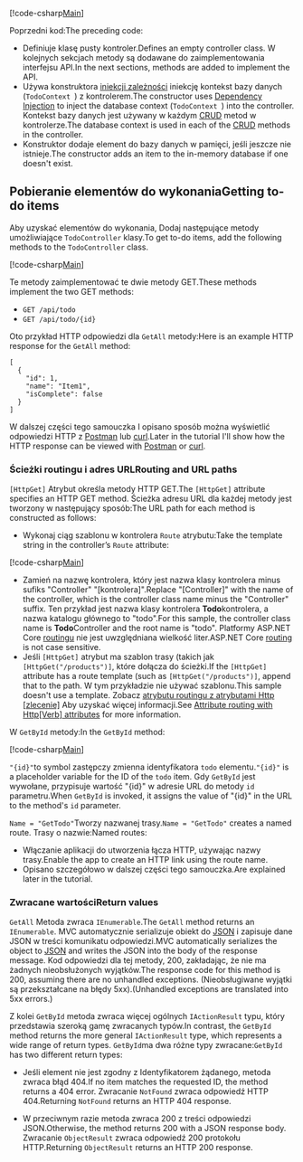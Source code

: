 [!code-csharp[Main](../../tutorials/first-web-api/sample/TodoApi/Controllers/TodoController2.cs?name=snippet_todo1)]

<span data-ttu-id="8cb4a-101">Poprzedni kod:</span><span class="sxs-lookup"><span data-stu-id="8cb4a-101">The preceding code:</span></span>

* <span data-ttu-id="8cb4a-102">Definiuje klasę pusty kontroler.</span><span class="sxs-lookup"><span data-stu-id="8cb4a-102">Defines an empty controller class.</span></span> <span data-ttu-id="8cb4a-103">W kolejnych sekcjach metody są dodawane do zaimplementowania interfejsu API.</span><span class="sxs-lookup"><span data-stu-id="8cb4a-103">In the next sections, methods are added to implement the API.</span></span>
* <span data-ttu-id="8cb4a-104">Używa konstruktora [iniekcji zależności](xref:fundamentals/dependency-injection) iniekcję kontekst bazy danych (`TodoContext `) z kontrolerem.</span><span class="sxs-lookup"><span data-stu-id="8cb4a-104">The constructor uses [Dependency Injection](xref:fundamentals/dependency-injection) to inject the database context (`TodoContext `) into the controller.</span></span> <span data-ttu-id="8cb4a-105">Kontekst bazy danych jest używany w każdym [CRUD](https://wikipedia.org/wiki/Create,_read,_update_and_delete) metod w kontrolerze.</span><span class="sxs-lookup"><span data-stu-id="8cb4a-105">The database context is used in each of the [CRUD](https://wikipedia.org/wiki/Create,_read,_update_and_delete) methods in the controller.</span></span>
* <span data-ttu-id="8cb4a-106">Konstruktor dodaje element do bazy danych w pamięci, jeśli jeszcze nie istnieje.</span><span class="sxs-lookup"><span data-stu-id="8cb4a-106">The constructor adds an item to the in-memory database if one doesn't exist.</span></span>

## <a name="getting-to-do-items"></a><span data-ttu-id="8cb4a-107">Pobieranie elementów do wykonania</span><span class="sxs-lookup"><span data-stu-id="8cb4a-107">Getting to-do items</span></span>

<span data-ttu-id="8cb4a-108">Aby uzyskać elementów do wykonania, Dodaj następujące metody umożliwiające `TodoController` klasy.</span><span class="sxs-lookup"><span data-stu-id="8cb4a-108">To get to-do items, add the following methods to the `TodoController` class.</span></span>

[!code-csharp[Main](../../tutorials/first-web-api/sample/TodoApi/Controllers/TodoController.cs?name=snippet_GetAll)]

<span data-ttu-id="8cb4a-109">Te metody zaimplementować te dwie metody GET.</span><span class="sxs-lookup"><span data-stu-id="8cb4a-109">These methods implement the two GET methods:</span></span>

* `GET /api/todo`
* `GET /api/todo/{id}`

<span data-ttu-id="8cb4a-110">Oto przykład HTTP odpowiedzi dla `GetAll` metody:</span><span class="sxs-lookup"><span data-stu-id="8cb4a-110">Here is an example HTTP response for the `GetAll` method:</span></span>

```
[
  {
    "id": 1,
    "name": "Item1",
    "isComplete": false
  }
]
   ```

<span data-ttu-id="8cb4a-111">W dalszej części tego samouczka I opisano sposób można wyświetlić odpowiedzi HTTP z [Postman](https://www.getpostman.com/) lub [curl](https://developer.apple.com/legacy/library/documentation/Darwin/Reference/ManPages/man1/curl.1.html).</span><span class="sxs-lookup"><span data-stu-id="8cb4a-111">Later in the tutorial I'll show how the HTTP response can be viewed with [Postman](https://www.getpostman.com/) or [curl](https://developer.apple.com/legacy/library/documentation/Darwin/Reference/ManPages/man1/curl.1.html).</span></span>

### <a name="routing-and-url-paths"></a><span data-ttu-id="8cb4a-112">Ścieżki routingu i adres URL</span><span class="sxs-lookup"><span data-stu-id="8cb4a-112">Routing and URL paths</span></span>

<span data-ttu-id="8cb4a-113">`[HttpGet]` Atrybut określa metody HTTP GET.</span><span class="sxs-lookup"><span data-stu-id="8cb4a-113">The `[HttpGet]` attribute specifies an HTTP GET method.</span></span> <span data-ttu-id="8cb4a-114">Ścieżka adresu URL dla każdej metody jest tworzony w następujący sposób:</span><span class="sxs-lookup"><span data-stu-id="8cb4a-114">The URL path for each method is constructed as follows:</span></span>

* <span data-ttu-id="8cb4a-115">Wykonaj ciąg szablonu w kontrolera `Route` atrybutu:</span><span class="sxs-lookup"><span data-stu-id="8cb4a-115">Take the template string in the controller’s `Route` attribute:</span></span>

[!code-csharp[Main](../../tutorials/first-web-api/sample/TodoApi/Controllers/TodoController.cs?name=TodoController&highlight=3)]

* <span data-ttu-id="8cb4a-116">Zamień na nazwę kontrolera, który jest nazwa klasy kontrolera minus sufiks "Controller" "[kontrolera]".</span><span class="sxs-lookup"><span data-stu-id="8cb4a-116">Replace "[Controller]" with the name of the controller, which is the controller class name minus the "Controller" suffix.</span></span> <span data-ttu-id="8cb4a-117">Ten przykład jest nazwa klasy kontrolera **Todo**kontrolera, a nazwa katalogu głównego to "todo".</span><span class="sxs-lookup"><span data-stu-id="8cb4a-117">For this sample, the controller class name is **Todo**Controller and the root name is "todo".</span></span> <span data-ttu-id="8cb4a-118">Platformy ASP.NET Core [routingu](xref:mvc/controllers/routing) nie jest uwzględniana wielkość liter.</span><span class="sxs-lookup"><span data-stu-id="8cb4a-118">ASP.NET Core [routing](xref:mvc/controllers/routing) is not case sensitive.</span></span>
* <span data-ttu-id="8cb4a-119">Jeśli `[HttpGet]` atrybut ma szablon trasy (takich jak `[HttpGet("/products")]`, które dołącza do ścieżki.</span><span class="sxs-lookup"><span data-stu-id="8cb4a-119">If the `[HttpGet]` attribute has a route template (such as `[HttpGet("/products")]`, append that to the path.</span></span> <span data-ttu-id="8cb4a-120">W tym przykładzie nie używać szablonu.</span><span class="sxs-lookup"><span data-stu-id="8cb4a-120">This sample doesn't use a template.</span></span> <span data-ttu-id="8cb4a-121">Zobacz [atrybutu routingu z atrybutami Http [zlecenie]](xref:mvc/controllers/routing#attribute-routing-with-httpverb-attributes) Aby uzyskać więcej informacji.</span><span class="sxs-lookup"><span data-stu-id="8cb4a-121">See [Attribute routing with Http[Verb] attributes](xref:mvc/controllers/routing#attribute-routing-with-httpverb-attributes) for more information.</span></span>

<span data-ttu-id="8cb4a-122">W `GetById` metody:</span><span class="sxs-lookup"><span data-stu-id="8cb4a-122">In the `GetById` method:</span></span>

[!code-csharp[Main](../../tutorials/first-web-api/sample/TodoApi/Controllers/TodoController.cs?name=snippet_GetByID&highlight=1-2)]

<span data-ttu-id="8cb4a-123">`"{id}"`to symbol zastępczy zmienna identyfikatora `todo` elementu.</span><span class="sxs-lookup"><span data-stu-id="8cb4a-123">`"{id}"` is a placeholder variable for the ID of the `todo` item.</span></span> <span data-ttu-id="8cb4a-124">Gdy `GetById` jest wywołane, przypisuje wartość "{id}" w adresie URL do metody `id` parametru.</span><span class="sxs-lookup"><span data-stu-id="8cb4a-124">When `GetById` is invoked, it assigns the value of "{id}" in the URL to the method's `id` parameter.</span></span>

<span data-ttu-id="8cb4a-125">`Name = "GetTodo"`Tworzy nazwanej trasy.</span><span class="sxs-lookup"><span data-stu-id="8cb4a-125">`Name = "GetTodo"` creates a named route.</span></span> <span data-ttu-id="8cb4a-126">Trasy o nazwie:</span><span class="sxs-lookup"><span data-stu-id="8cb4a-126">Named routes:</span></span>

* <span data-ttu-id="8cb4a-127">Włączanie aplikacji do utworzenia łącza HTTP, używając nazwy trasy.</span><span class="sxs-lookup"><span data-stu-id="8cb4a-127">Enable the app to create an HTTP link using the route name.</span></span>
* <span data-ttu-id="8cb4a-128">Opisano szczegółowo w dalszej części tego samouczka.</span><span class="sxs-lookup"><span data-stu-id="8cb4a-128">Are explained later in the tutorial.</span></span>

### <a name="return-values"></a><span data-ttu-id="8cb4a-129">Zwracane wartości</span><span class="sxs-lookup"><span data-stu-id="8cb4a-129">Return values</span></span>

<span data-ttu-id="8cb4a-130">`GetAll` Metoda zwraca `IEnumerable`.</span><span class="sxs-lookup"><span data-stu-id="8cb4a-130">The `GetAll` method returns an `IEnumerable`.</span></span> <span data-ttu-id="8cb4a-131">MVC automatycznie serializuje obiekt do [JSON](http://www.json.org/) i zapisuje dane JSON w treści komunikatu odpowiedzi.</span><span class="sxs-lookup"><span data-stu-id="8cb4a-131">MVC automatically serializes the object to [JSON](http://www.json.org/) and writes the JSON into the body of the response message.</span></span> <span data-ttu-id="8cb4a-132">Kod odpowiedzi dla tej metody, 200, zakładając, że nie ma żadnych nieobsłużonych wyjątków.</span><span class="sxs-lookup"><span data-stu-id="8cb4a-132">The response code for this method is 200, assuming there are no unhandled exceptions.</span></span> <span data-ttu-id="8cb4a-133">(Nieobsługiwane wyjątki są przekształcane na błędy 5xx).</span><span class="sxs-lookup"><span data-stu-id="8cb4a-133">(Unhandled exceptions are translated into 5xx errors.)</span></span>

<span data-ttu-id="8cb4a-134">Z kolei `GetById` metoda zwraca więcej ogólnych `IActionResult` typu, który przedstawia szeroką gamę zwracanych typów.</span><span class="sxs-lookup"><span data-stu-id="8cb4a-134">In contrast, the `GetById` method returns the more general `IActionResult` type, which represents a wide range of return types.</span></span> <span data-ttu-id="8cb4a-135">`GetById`ma dwa różne typy zwracane:</span><span class="sxs-lookup"><span data-stu-id="8cb4a-135">`GetById` has two different return types:</span></span>

* <span data-ttu-id="8cb4a-136">Jeśli element nie jest zgodny z Identyfikatorem żądanego, metoda zwraca błąd 404.</span><span class="sxs-lookup"><span data-stu-id="8cb4a-136">If no item matches the requested ID, the method returns a 404 error.</span></span> <span data-ttu-id="8cb4a-137">Zwracanie `NotFound` zwraca odpowiedź HTTP 404.</span><span class="sxs-lookup"><span data-stu-id="8cb4a-137">Returning `NotFound` returns an HTTP 404 response.</span></span>

* <span data-ttu-id="8cb4a-138">W przeciwnym razie metoda zwraca 200 z treści odpowiedzi JSON.</span><span class="sxs-lookup"><span data-stu-id="8cb4a-138">Otherwise, the method returns 200 with a JSON response body.</span></span> <span data-ttu-id="8cb4a-139">Zwracanie `ObjectResult` zwraca odpowiedź 200 protokołu HTTP.</span><span class="sxs-lookup"><span data-stu-id="8cb4a-139">Returning `ObjectResult` returns an HTTP 200 response.</span></span>
